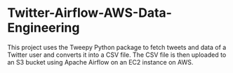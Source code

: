 # Twitter-Airflow-AWS-Data-Engineering
This project uses the Tweepy Python package to fetch tweets and data of a Twitter user and converts it into a CSV file. The CSV file is then uploaded to an S3 bucket using Apache Airflow on an EC2 instance on AWS.
